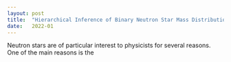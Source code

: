 ```yaml
---
layout: post
title:  "Hierarchical Inference of Binary Neutron Star Mass Distribution and Equation of State with Gravitational Waves"
date:   2022-01
---
```


Neutron stars are of particular interest to physicists for several reasons. One of the main reasons is the 